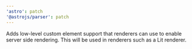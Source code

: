 ```yaml
---
'astro': patch
'@astrojs/parser': patch
---
```


Adds low-level custom element support that renderers can use to enable server side rendering. This will be used in renderers such as a Lit renderer.
